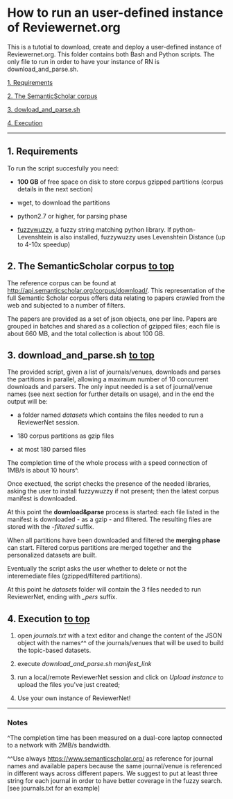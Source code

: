 <a id="top"></a>

# How to run an user-defined instance of Reviewernet.org

This is a tutotial to download, create and deploy a user-defined instance of Reviewernet.org.
This folder contains both Bash and Python scripts. The only file to run in order to have your instance of RN is download_and_parse.sh. 

[1. Requirements](#req)

[2. The SemanticScholar corpus](#corpus)

[3. dowload_and_parse.sh](#script)

[4. Execution](#exe)
<hr>

<a id="req"></a>

## 1. Requirements

To run the script succesfully you need:

- **100 GB** of free space on disk to store corpus gzipped partitions (corpus details in the next section)

- wget, to download the partitions

- python2.7 or higher, for parsing phase 

- [fuzzywuzzy](https://pypi.org/project/fuzzywuzzy/), a fuzzy string matching python library. If python-Levenshtein is also installed, 
 fuzzywuzzy uses Levenshtein Distance (up to 4-10x speedup)

<a id="corpus"></a>

## 2. The SemanticScholar corpus [to top](#top)

The reference corpus can be found at http://api.semanticscholar.org/corpus/download/. This representation of the full Semantic Scholar corpus offers data relating to papers crawled from the web and subjected to a number of filters.

The papers are provided as a set of json objects, one per line. Papers are grouped in batches and shared as a collection of gzipped files; each file is about 660 MB, and the total collection is about 100 GB.

<a id="script"></a>

## 3. download_and_parse.sh [to top](#top)

The provided script, given a list of journals/venues, downloads and parses the partitions in parallel, allowing a maximum number of 10 concurrent downloads and parsers. 
The only input needed is a set of journal/venue names (see next section for further details on usage), and in the end the output will be:

- a folder named *datasets* which contains the files needed to run a ReviewerNet session.

- 180 corpus partitions as gzip files 

- at most 180 parsed files

The completion time of the whole process with a speed connection of 1MB/s is about 10 hours^.

Once exectued, the script checks the presence of the needed libraries, asking the user to install fuzzywuzzy if not present; then the latest corpus manifest is downloaded.

At this point the **download&parse** process is started: each file listed in the manifest is downloaded - as a gzip - and filtered. The resulting files are stored with the *-filtered* suffix.

When all partitions have been downloaded and filtered the **merging
phase** can start. Filtered corpus partitions are merged together and the personalized datasets are built.

Eventually the script asks the user whether to delete or not the interemediate files (gzipped/filtered partitions).

At this point he *datasets* folder will contain the 3 files needed to run ReviewerNet, ending with *_pers* suffix.

<a id="exe"></a>

## 4. Execution [to top](#top)

1. open *journals.txt* with a text editor and change the content of the JSON object with the names^^ of the journals/venues that will be used to build the topic-based datasets.  

2. execute *download_and_parse.sh manifest_link*

3. run a local/remote ReviewerNet session and click on *Upload instance* to upload the files you've just created; 

4. Use your own instance of ReviewerNet!
<hr>

### Notes

^The completion time has been measured on a dual-core laptop connected to a network with 2MB/s bandwidth. 

^^Use always https://www.semanticscholar.org/ as reference for journal names and available papers because the same journal/venue is referenced in different ways across different papers.
We suggest to put at least three string for each journal in order to have better coverage in the fuzzy search.[see journals.txt for an example]
